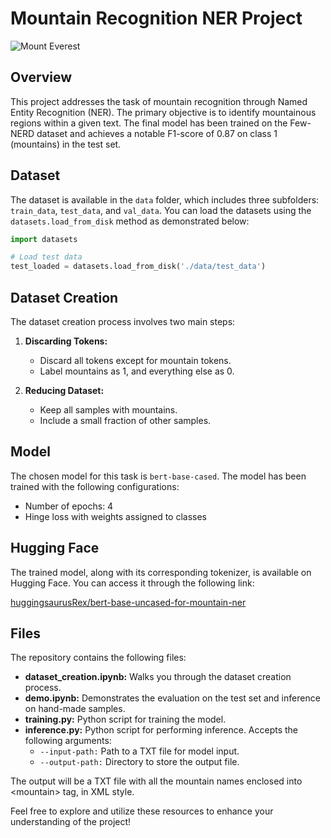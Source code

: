 # Mountain Recognition NER Project

![Mount Everest](https://cdn.britannica.com/17/83817-050-67C814CD/Mount-Everest.jpg)

## Overview

This project addresses the task of mountain recognition through Named Entity Recognition (NER). The primary objective is to identify mountainous regions within a given text. The final model has been trained on the Few-NERD dataset and achieves a notable F1-score of 0.87 on class 1 (mountains) in the test set.

## Dataset

The dataset is available in the `data` folder, which includes three subfolders: `train_data`, `test_data`, and `val_data`. You can load the datasets using the `datasets.load_from_disk` method as demonstrated below:

```python
import datasets

# Load test data
test_loaded = datasets.load_from_disk('./data/test_data')
```

## Dataset Creation

The dataset creation process involves two main steps:

1. **Discarding Tokens:**
   - Discard all tokens except for mountain tokens.
   - Label mountains as 1, and everything else as 0.

2. **Reducing Dataset:**
   - Keep all samples with mountains.
   - Include a small fraction of other samples.

## Model

The chosen model for this task is `bert-base-cased`. The model has been trained with the following configurations:

- Number of epochs: 4
- Hinge loss with weights assigned to classes

## Hugging Face

The trained model, along with its corresponding tokenizer, is available on Hugging Face. You can access it through the following link:

[huggingsaurusRex/bert-base-uncased-for-mountain-ner](https://huggingface.co/huggingsaurusRex/bert-base-uncased-for-mountain-ner)

## Files

The repository contains the following files:

- **dataset_creation.ipynb:** Walks you through the dataset creation process.
- **demo.ipynb:** Demonstrates the evaluation on the test set and inference on hand-made samples.
- **training.py:** Python script for training the model.
- **inference.py:** Python script for performing inference. Accepts the following arguments:
  - `--input-path:` Path to a TXT file for model input.
  - `--output-path:` Directory to store the output file.

The output will be a TXT file with all the mountain names enclosed into \<mountain\> tag, in XML style.

Feel free to explore and utilize these resources to enhance your understanding of the project!
